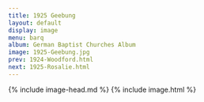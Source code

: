 ```yaml
---
title: 1925 Geebung
layout: default
display: image
menu: barq
album: German Baptist Churches Album
image: 1925-Geebung.jpg
prev: 1924-Woodford.html
next: 1925-Rosalie.html
---
```

{% include image-head.md %}
{% include image.html %}